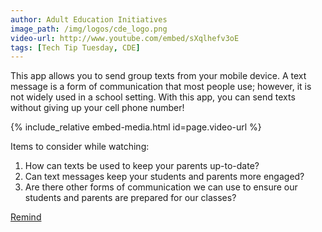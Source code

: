 ```yaml
---
author: Adult Education Initiatives
image_path: /img/logos/cde_logo.png
video-url: http://www.youtube.com/embed/sXqlhefv3oE
tags: [Tech Tip Tuesday, CDE]
---
```

This app allows you to send group texts from your mobile device.  A text message is a form of communication that most people use; however, it is not widely used in a school setting.  With this app, you can send texts without giving up your cell phone number!

{% include_relative embed-media.html id=page.video-url %}

Items to consider while watching:

  1.  How can texts be used to keep your parents up-to-date?
  2.  Can text messages keep your students and parents more engaged?
  3.  Are there other forms of communication we can use to ensure our students and parents are prepared for our classes?

[Remind](https://www.remind.com/)
